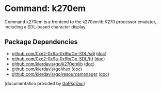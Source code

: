 Command: k270em
===============

Command k270em is a frontend to the k270emlib K270 processor emulator, including a SDL-based character display.

Package Dependencies
--------------------

* [github.com/0xe2-0x9a-0x9b/Go-SDL/sdl](https://github.com/0xe2-0x9a-0x9b/Go-SDL/tree/master/sdl) ([doc](http://gopkgdoc.appspot.com/pkg/github.com/0xe2-0x9a-0x9b/Go-SDL/sdl))
* [github.com/0xe2-0x9a-0x9b/Go-SDL/ttf](https://github.com/0xe2-0x9a-0x9b/Go-SDL/tree/master/ttf) ([doc](http://gopkgdoc.appspot.com/pkg/github.com/0xe2-0x9a-0x9b/Go-SDL/ttf))
* [github.com/kierdavis/go/k270emlib](https://github.com/kierdavis/go/tree/master/k270emlib) ([doc](http://gopkgdoc.appspot.com/pkg/github.com/kierdavis/go/k270emlib))
* [github.com/kierdavis/go/ihex](https://github.com/kierdavis/go/tree/master/ihex) ([doc](http://gopkgdoc.appspot.com/pkg/github.com/kierdavis/go/ihex))
* [github.com/kierdavis/go/resourcemanager](https://github.com/kierdavis/go/tree/master/resourcemanager) ([doc](http://gopkgdoc.appspot.com/pkg/github.com/kierdavis/go/resourcemanager))

(documentation provided by [GoPkgDoc](http://gopkgdoc.appspot.com/index))

